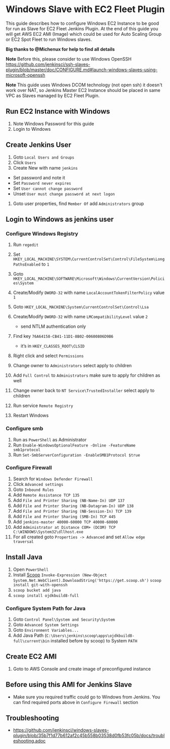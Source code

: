 # Windows Slave with EC2 Fleet Plugin

This guide describes how to configure Windows EC2 Instance to be good for run
as Slave for EC2 Fleet Jenkins Plugin. At the end of this guide you 
will get AWS EC2 AMI (Image) which could be used for Auto Scaling Group
or EC2 Spot Fleet to run Windows slaves.

**Big thanks to @Michenux for help to find all details**

**Note** Before this, please consider to use Windows OpenSSH 
https://github.com/jenkinsci/ssh-slaves-plugin/blob/master/doc/CONFIGURE.md#launch-windows-slaves-using-microsoft-openssh

**Note** This guide uses Windows DCOM technology (not open ssh) it doesn't work over NAT,
so Jenkins Master EC2 Instance should be placed in same VPC as Slaves managed by EC2 Fleet Plugin.

## Run EC2 Instance with Windows

1. Note Windows Password for this guide
1. Login to Windows

## Create Jenkins User

1. Goto ```Local Users and Groups```
1. Click ```Users```
1. Create New with name ```jenkins```
  - Set password and note it
  - Set ```Password never expires```
  - Set ```User cannot change password```
  - Unset ```User must change password at next logon```
1. Goto user properties, find ```Member Of``` add ```Administrators``` group

## Login to Windows as jenkins user

### Configure Windows Registry

1. Run ```regedit```

1. Set ```HKEY_LOCAL_MACHINE\SYSTEM\CurrentControlSet\Control\FileSystem\LongPathsEnabled``` to ```1```

1. Goto ```HKEY_LOCAL_MACHINE\SOFTWARE\Microsoft\Windows\CurrentVersion\Policies\System```
1. Create/Modify ```DWORD-32``` with name ```LocalAccountTokenFilterPolicy``` value ```1```

1. Goto ```HKEY_LOCAL_MACHINE\System\CurrentControlSet\Control\Lsa```
1. Create/Modify ```DWORD-32``` with name ```LMCompatibilityLevel``` value ```2```
   - send NTLM authentication only
   
1. Find key ```76A64158-CB41-11D1-8B02-00600806D9B6``` 
   - it’s in ```HKEY_CLASSES_ROOT\CLSID```
1. Right click and select ```Permissions```
1. Change owner to ```Administrators``` select apply to children
1. Add ```Full Control``` to ```Administrators``` make sure to apply for children as well
1. Change owner back to ```NT Service\TrustedInstaller``` select apply to children

1. Run service ```Remote Registry```
1. Restart Windows

### Configure smb

1. Run as ```PowerShell``` as Administrator
1. Run ```Enable-WindowsOptionalFeature -Online -FeatureName smb1protocol```
1. Run ```Set-SmbServerConfiguration -EnableSMB1Protocol $true```

### Configure Firewall

1. Search for ```Windows Defender Firewall```
1. Click ```Advanced settings```
1. Goto ```Inbound Rules```
1. Add ```Remote Assistance TCP 135```
1. Add ```File and Printer Sharing (NB-Name-In) UDP 137```
1. Add ```File and Printer Sharing (NB-Datagram-In) UDP 138```
1. Add ```File and Printer Sharing (NB-Session-In) TCP 139```
1. Add ```File and Printer Sharing (SMB-In) TCP 445```
1. Add ```jenkins-master 40000-60000 TCP 40000-60000```
1. Add ```Administrator at Distance COM+ (DCOM) TCP C:\WINDOWS\System32\dllhost.exe```
1. For all created goto ```Properties -> Advanced``` and set ```Allow edge traversal```

## Install Java

1. Open ```PowerShell```
1. Install [Scoop](https://scoop.sh/) ```Invoke-Expression (New-Object System.Net.WebClient).DownloadString('https://get.scoop.sh')```
```scoop install git-with-openssh```
1. ```scoop bucket add java```
1. ```scoop install ojdkbuild8-full```

### Configure System Path for Java

1. Goto ```Control Panel\System and Security\System```
1. Goto ```Advanced System Settings```
1. Goto ```Environment Variables...```
1. Add Java Path (```C:\Users\jenkins\scoop\apps\ojdkbuild8-full\current\bin``` installed before by scoop) to System ```PATH```

## Create EC2 AMI

1. Goto to AWS Console and create image of preconfigured instance

## Before using this AMI for Jenkins Slave

- Make sure you required traffic could go to Windows from Jenkins. You can find
required ports above in ```Configure Firewall``` section

## Troubleshooting 

- https://github.com/jenkinsci/windows-slaves-plugin/blob/35b7f1d77b612af2c45b558b03538d0fb53fc05b/docs/troubleshooting.adoc